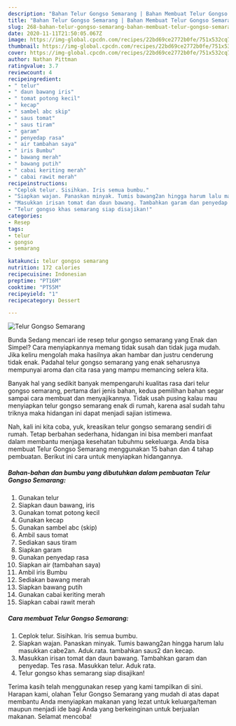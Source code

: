 ```yaml
---
description: "Bahan Telur Gongso Semarang | Bahan Membuat Telur Gongso Semarang Yang Sedap"
title: "Bahan Telur Gongso Semarang | Bahan Membuat Telur Gongso Semarang Yang Sedap"
slug: 268-bahan-telur-gongso-semarang-bahan-membuat-telur-gongso-semarang-yang-sedap
date: 2020-11-11T21:50:05.067Z
image: https://img-global.cpcdn.com/recipes/22bd69ce2772b0fe/751x532cq70/telur-gongso-semarang-foto-resep-utama.jpg
thumbnail: https://img-global.cpcdn.com/recipes/22bd69ce2772b0fe/751x532cq70/telur-gongso-semarang-foto-resep-utama.jpg
cover: https://img-global.cpcdn.com/recipes/22bd69ce2772b0fe/751x532cq70/telur-gongso-semarang-foto-resep-utama.jpg
author: Nathan Pittman
ratingvalue: 3.7
reviewcount: 4
recipeingredient:
- " telur"
- " daun bawang iris"
- " tomat potong kecil"
- " kecap"
- " sambel abc skip"
- " saus tomat"
- " saus tiram"
- " garam"
- " penyedap rasa"
- " air tambahan saya"
- " iris Bumbu"
- " bawang merah"
- " bawang putih"
- " cabai keriting merah"
- " cabai rawit merah"
recipeinstructions:
- "Ceplok telur. Sisihkan. Iris semua bumbu."
- "Siapkan wajan. Panaskan minyak. Tumis bawang2an hingga harum lalu masukkan cabe2an. Aduk.rata. tambahkan saus2 dan kecap."
- "Masukkan irisan tomat dan daun bawang. Tambahkan garam dan penyedap. Tes rasa. Masukkan telur. Aduk rata."
- "Telur gongso khas semarang siap disajikan!"
categories:
- Resep
tags:
- telur
- gongso
- semarang

katakunci: telur gongso semarang 
nutrition: 172 calories
recipecuisine: Indonesian
preptime: "PT16M"
cooktime: "PT55M"
recipeyield: "1"
recipecategory: Dessert

---
```



![Telur Gongso Semarang](https://img-global.cpcdn.com/recipes/22bd69ce2772b0fe/751x532cq70/telur-gongso-semarang-foto-resep-utama.jpg)

Bunda Sedang mencari ide resep telur gongso semarang yang Enak dan Simpel? Cara menyiapkannya memang tidak susah dan tidak juga mudah. Jika keliru mengolah maka hasilnya akan hambar dan justru cenderung tidak enak. Padahal telur gongso semarang yang enak seharusnya mempunyai aroma dan cita rasa yang mampu memancing selera kita.



Banyak hal yang sedikit banyak mempengaruhi kualitas rasa dari telur gongso semarang, pertama dari jenis bahan, kedua pemilihan bahan segar sampai cara membuat dan menyajikannya. Tidak usah pusing kalau mau menyiapkan telur gongso semarang enak di rumah, karena asal sudah tahu triknya maka hidangan ini dapat menjadi sajian istimewa.


Nah, kali ini kita coba, yuk, kreasikan telur gongso semarang sendiri di rumah. Tetap berbahan sederhana, hidangan ini bisa memberi manfaat dalam membantu menjaga kesehatan tubuhmu sekeluarga. Anda bisa membuat Telur Gongso Semarang menggunakan 15 bahan dan 4 tahap pembuatan. Berikut ini cara untuk menyiapkan hidangannya.

<!--inarticleads1-->

##### Bahan-bahan dan bumbu yang dibutuhkan dalam pembuatan Telur Gongso Semarang:

1. Gunakan  telur
1. Siapkan  daun bawang, iris
1. Gunakan  tomat potong kecil
1. Gunakan  kecap
1. Gunakan  sambel abc (skip)
1. Ambil  saus tomat
1. Sediakan  saus tiram
1. Siapkan  garam
1. Gunakan  penyedap rasa
1. Siapkan  air (tambahan saya)
1. Ambil  iris Bumbu
1. Sediakan  bawang merah
1. Siapkan  bawang putih
1. Gunakan  cabai keriting merah
1. Siapkan  cabai rawit merah




<!--inarticleads2-->

##### Cara membuat Telur Gongso Semarang:

1. Ceplok telur. Sisihkan. Iris semua bumbu.
1. Siapkan wajan. Panaskan minyak. Tumis bawang2an hingga harum lalu masukkan cabe2an. Aduk.rata. tambahkan saus2 dan kecap.
1. Masukkan irisan tomat dan daun bawang. Tambahkan garam dan penyedap. Tes rasa. Masukkan telur. Aduk rata.
1. Telur gongso khas semarang siap disajikan!




Terima kasih telah menggunakan resep yang kami tampilkan di sini. Harapan kami, olahan Telur Gongso Semarang yang mudah di atas dapat membantu Anda menyiapkan makanan yang lezat untuk keluarga/teman maupun menjadi ide bagi Anda yang berkeinginan untuk berjualan makanan. Selamat mencoba!
